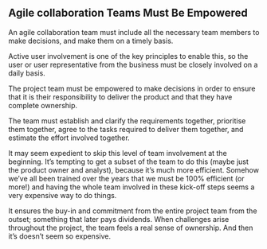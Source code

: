 ## Agile collaboration Teams Must Be Empowered

An agile collaboration team must include all the necessary team members to make decisions, and make them on a timely basis.

Active user involvement is one of the key principles to enable this, so the user or user representative from the business must be closely involved on a daily basis.

The project team must be empowered to make decisions in order to ensure that it is their responsibility to deliver the product and that they have complete ownership. 

The team must establish and clarify the requirements together, prioritise them together, agree to the tasks required to deliver them together, and estimate the effort involved together.

It may seem expedient to skip this level of team involvement at the beginning. It’s tempting to get a subset of the team to do this (maybe just the product owner and analyst), because it’s much more efficient. Somehow we’ve all been trained over the years that we must be 100% efficient (or more!) and having the whole team involved in these kick-off steps seems a very expensive way to do things.

It ensures the buy-in and commitment from the entire project team from the outset; something that later pays dividends. When challenges arise throughout the project, the team feels a real sense of ownership. And then it’s doesn’t seem so expensive.
